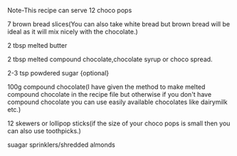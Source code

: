 Note-This recipe can serve 12 choco pops

7 brown bread slices(You can also take white bread but brown bread will be ideal as it will mix nicely with the chocolate.)

2 tbsp melted butter

2 tbsp melted compound chocolate,chocolate syrup or choco spread.

2-3 tsp powdered sugar {optional}

100g compound chocolate(I have given the method to make melted compound chocolate in the recipe file but otherwise if you don't have compound chocolate you can use easily available chocolates like dairymilk etc.)

12 skewers or lollipop sticks(if the size of your choco pops is small then you can also use toothpicks.)

suagar sprinklers/shredded almonds
